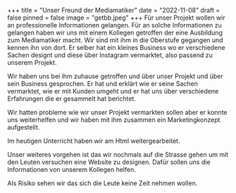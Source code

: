 +++
title = "Unser Freund der Mediamatiker"
date = "2022-11-08"
draft = false
pinned = false
image = "getbb.jpeg"
+++
F﻿ür unser Projekt wollen wir an professionelle Informationen gelangen. Für an solche Informationen zu gelangen haben wir uns mit einem Kollegen getroffen der eine Ausbildung zum Mediamatiker macht. Wir sind mit ihm in die Oberstufe gegangen und kennen ihn von dort. Er selber hat ein kleines Business wo er verschiedene Sachen designt und diese über Instagram vermarktet, also passend zu unserem Projekt. 

W﻿ir haben uns bei ihm zuhause getroffen und über unser Projekt und über sein Business gesprochen. Er hat und erklärt wie er seine Sachen vermarktet, wie er mit Kunden umgeht und er hat uns über verschiedene Erfahrungen die er gesammelt hat berichtet. 

W﻿ir hatten probleme wie wir unser Projekt vermarkten sollen aber er konnte uns weiterhelfen und wir haben mit ihm zusammen ein Marketingkonzept aufgestellt. 

I﻿m heutigen Unterricht haben wir am Html weitergearbeitet. 

U﻿nser weiteres vorgehen ist das wir nochmals auf die Strasse gehen um mit den Leuten versuchen eine Website zu designen. Dafür sollen uns die Informationen von unserem Kollegen helfen. 

A﻿ls Risiko sehen wir das sich die Leute keine Zeit nehmen wollen.